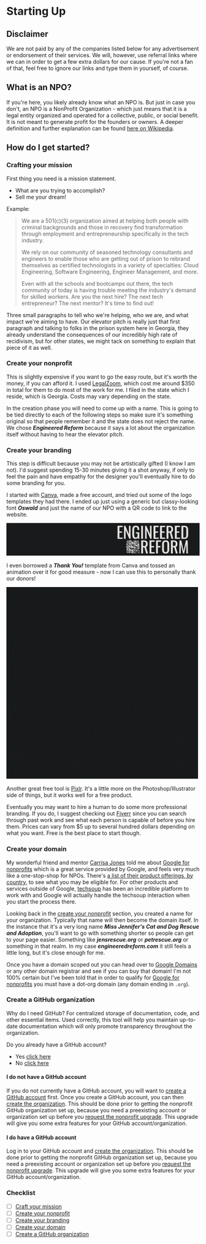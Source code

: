 # Starting Up

## Disclaimer

We are not paid by any of the companies listed below for any advertisement or endorsement of their services. We will, however, use referral links where we can in order to get a few extra dollars for our cause. If you're not a fan of that, feel free to ignore our links and type them in yourself, of course.

## What is an NPO?

If you're here, you likely already know what an NPO is. But just in case you don't, an NPO is a NonProfit Organization - which just means that it is a legal entity organized and operated for a collective, public, or social benefit. It is not meant to generate profit for the founders or owners. A deeper definition and further explanation can be found [here on Wikipedia][1].

## How do I get started?

### Crafting your mission

First thing you need is a mission statement.

- What are you trying to accomplish?
- Sell me your dream!

Example:

> We are a 501(c)(3) organization aimed at helping both people with criminal backgrounds and those in recovery find transformation through employment and entrepreneurship specifically in the tech industry.
>
> We rely on our community of seasoned technology consultants and engineers to enable those who are getting out of prison to rebrand themselves as certified technologists in a variety of specialties: Cloud Engineering, Software Engineering, Engineer Management, and more.
>
> Even with all the schools and bootcamps out there, the tech community of today is having trouble meeting the industry's demand for skilled workers. Are you the next hire? The next tech entrepreneur? The next mentor? It's time to find out!

Three small paragraphs to tell who we're helping, who we are, and what impact we're aiming to have. Our elevator pitch is really just that first paragraph and talking to folks in the prison system here in Georgia, they already understand the consequences of our incredibly high rate of recidivism, but for other states, we might tack on something to explain that piece of it as well.

### Create your nonprofit

This is slightly expensive if you want to go the easy route, but it's worth the money, if you can afford it. I used [LegalZoom][2], which cost me around $350 in total for them to do most of the work for me. I filed in the state which I reside, which is Georgia. Costs may vary depending on the state.

In the creation phase you will need to come up with a name. This is going to be tied directly to each of the following steps so make sure it's something original so that people remember it and the state does not reject the name. We chose ***Engineered Reform*** because it says a lot about the organization itself without having to hear the elevator pitch.

### Create your branding

This step is difficult because you may not be artistically gifted (I know I am not). I'd suggest spending 15-30 minutes giving it a shot anyway, if only to feel the pain and have empathy for the designer you'll eventually hire to do some branding for you.

I started with [Canva][3], made a free account, and tried out some of the logo templates they had there. I ended up just using a generic but classy-looking font ***Oswald*** and just the name of our NPO with a QR code to link to the website.

![Engineered Reform header with logo and QR code](/assets/logo_header.png)

I even borrowed a ***Thank You!*** template from Canva and tossed an animation over it for good measure - now I can use this to personally thank our donors!

![Thank you gif](/assets/thank_you.gif)

Another great free tool is [Pixlr][4]. It's a little more on the Photoshop/Illustrator side of things, but it works well for a free product.

Eventually you may want to hire a human to do some more professional branding. If you do, I suggest checking out [Fiverr][5] since you can search through past work and see what each person is capable of before you hire them. Prices can vary from $5 up to several hundred dollars depending on what you want. Free is the best place to start though.

### Create your domain

My wonderful friend and mentor [Carrisa Jones][6] told me about [Google for nonprofits][7] which is a great service provided by Google, and feels very much like a one-stop-shop for NPOs. There's [a list of their product offerings, by country][8], to see what you may be eligible for. For other products and services outside of Google, [techsoup][9] has been an incredible platform to work with and Google will actually handle the techsoup interaction when you start the process there.

Looking back in the [create your nonprofit](#create-your-nonprofit) section, you created a name for your organization. Typically that name will then become the domain itself. In the instance that it's a very long name ***Miss Jennifer's Cat and Dog Rescue and Adoption***, you'll want to go with something shorter so people can get to your page easier. Something like ***jensrescue.org*** or ***petrescue.org*** or something in that realm. In my case ***engineeredreform.com*** it still feels a little long, but it's close enough for me.

Once you have a domain scoped out you can head over to [Google Domains][10] or any other domain registrar and see if you can buy that domain! I'm not 100% certain but I've been told that in order to qualify for [Google for nonprofits][7] you must have a dot-org domain (any domain ending in `.org`).

<!-- TODO -->
<!-- Figure out if you need a dot-org domain or not -->

### Create a GitHub organization

Why do I need GitHub? For centralized storage of documentation, code, and other essential items. Used correctly, this tool will help you maintain up-to-date documentation which will only promote transparency throughout the organization.

Do you already have a GitHub account?

- Yes [click here](#i-do-have-a-github-account)
- No [click here](#i-do-not-have-a-github-account)

#### I do not have a GitHub account

If you do not currently have a GitHub account, you will want to [create a GitHub account][11] first. Once you create a GitHub account, you can then [create the organization][12]. This should be done prior to getting the nonprofit GitHub organization set up, because you need a preexisting account or organization set up before you [request the nonprofit upgrade][13]. This upgrade will give you some extra features for your GitHub account/organization.

#### I do have a GitHub account

Log in to your GitHub account and [create the organization][12]. This should be done prior to getting the nonprofit GitHub organization set up, because you need a preexisting account or organization set up before you [request the nonprofit upgrade][13]. This upgrade will give you some extra features for your GitHub account/organization.

### Checklist

- [ ] [Craft your mission](#crafting-your-mission)
- [ ] [Create your nonprofit](#create-your-nonprofit)
- [ ] [Create your branding](#create-your-branding)
- [ ] [Create your domain](#create-your-domain)
- [ ] [Create a GitHub organization](#create-a-github-organization)

<!-- LINKS -->
[1]: https://en.wikipedia.org/wiki/Nonprofit_organization "Link to nonprofit organization on Wikipedia"
[2]: https://www.legalzoom.com/business/business-formation/nonprofit-overview.html "Link to legalzoom nonprofit overview"
[3]: https://www.canva.com/join/bml-jdb-yll "Link to canva"
[4]: https://pixlr.com/ "Link to pixlr"
[5]: https://www.fiverr.com/s2/41973c4cf1 "Link to fiverr"
[6]: https://www.linkedin.com/in/carrisajones "Link to carrisajones"
[7]: https://www.google.com/nonprofits/ "Link to google for nonprofits"
[8]: https://support.google.com/nonprofits/answer/1614602?hl=en&ref_topic=3247288 "Link to google nonprofit offerings"
[9]: https://www.techsoup.org/ "Link to techsoup"
[10]: https://domains.google.com/ "Link to google domains"
[11]: https://github.com/signup?ref_cta=Sign+up&ref_loc=header+logged+out&ref_page=%2F&source=header-home "Link to github account"
[12]: https://github.com/account/organizations/new?coupon=&plan=team_free "Link to github org setup"
[13]: https://support.github.com/contact/nonprofit "Link to github for nonprofits"
